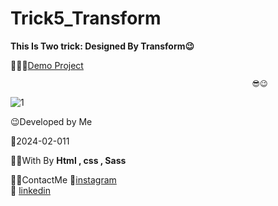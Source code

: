 # Trick5_Transform
**This Is Two trick: Designed By Transform😉**




👩‍💻😎[Demo Project](https://fatememohamadian.github.io/Trick5_Transform/)

                                                          😎😉  

![1](https://github.com/fatemeMohamadian/Trick4_Transform/assets/155579918/29ddadb6-3aa5-4c3d-8088-19cd7ff44c8a)

 😉Developed by Me

 📅2024-02-011

 👩‍💻With By **Html , css , Sass** 

 📲📞ContactMe 
 🔗[instagram](https://www.instagram.com/fateme_mohamadiian.fed)       
 🔗 [linkedin](https://www.linkedin.com/in/fateme-mohamadian-dev0824)
